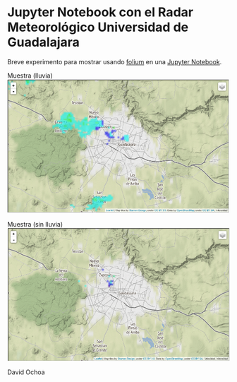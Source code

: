 # Jupyter Notebook con el Radar Meteorológico Universidad de Guadalajara

Breve experimento para mostrar usando [folium](https://github.com/python-visualization/folium) en una [Jupyter Notebook](http://jupyter.org/).

Muestra (lluvia)
![con lluvia](img/RadarUdeG-Lluvia.png)

Muestra (sin lluvia)
![sin lluvia](img/RadarUdeG.png)

David Ochoa

